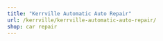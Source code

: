 ```yaml
---
title: "Kerrville Automatic Auto Repair"
url: /kerrville/kerrville-automatic-auto-repair/
shop: car repair
---
```

